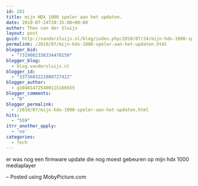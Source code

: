 ```yaml
---
id: 281
title: mijn HDX 1000 speler aan het updaten.
date: 2010-07-24T20:35:00+00:00
author: Theo van der Sluijs
layout: post
guid: http://vandersluijs.nl/blog/index.php/2010/07/24/mijn-hdx-1000-speler-aan-het-updaten/
permalink: /2010/07/mijn-hdx-1000-speler-aan-het-updaten.html
blogger_bid:
  - "7319082336334478150"
blogger_blog:
  - blog.vandersluijs.nl
blogger_id:
  - "3373683221080727422"
blogger_author:
  - g104814725400115166555
blogger_comments:
  - "0"
blogger_permalink:
  - /2010/07/mijn-hdx-1000-speler-aan-het-updaten.html
hits:
  - "559"
itrr_another_apply:
  - 'no'
categories:
  - Tech
---
```

er was nog een firmware update die nog moest gebeuren op mijn hdx 1000 mediaplayer

&#8211; Posted using MobyPicture.com